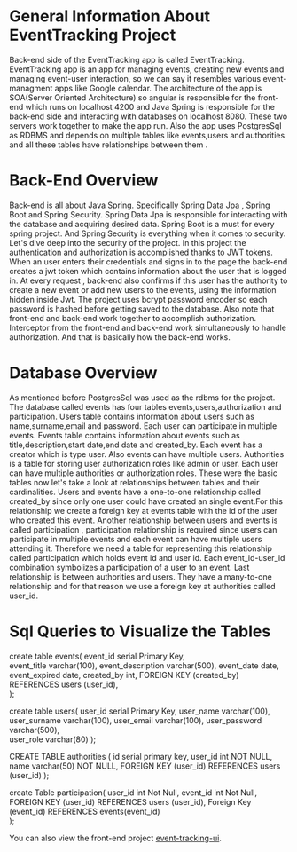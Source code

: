 # General Information About EventTracking Project  

Back-end side of the EventTracking app is called EventTracking. EventTracking app is an app for managing events, creating new events and managing event-user interaction,
so we can say it resembles various event-managment apps like Google calendar. The architecture of the app is SOA(Server Oriented Architecture) so  angular is responsible
for the front-end which runs on localhost 4200 and Java Spring is responsible for the back-end side and interacting with databases on localhost 8080. These two servers 
work together to make the app run. Also the app uses PostgresSql as RDBMS and depends on multiple tables like events,users and authorities and all these tables 
have relationships between them .
 
 # Back-End Overview

Back-end is all about Java Spring. Specifically Spring Data Jpa , Spring Boot and Spring Security. Spring Data Jpa is responsible for interacting with the database and 
acquiring desired data. Spring Boot is a must for every spring project. And Spring Security is everything when it comes to security. Let's dive deep into the security 
of the project. In this project the authentication and authorization is accomplished thanks to JWT tokens. When an user enters their credentials and signs in to the page
the back-end creates a jwt token which contains information about the user that is logged in. At every request , back-end also confirms if this user has 
the authority to create a new event or add new users to the events, using the information hidden inside Jwt. The project uses bcrypt password encoder  so each password 
is hashed before getting saved to the database. Also note that front-end and back-end work together to accomplish authorization. Interceptor from the front-end and 
back-end work simultaneously to handle authorization. And that is basically how the back-end works.


# Database Overview
As mentioned before PostgresSql was used as the rdbms for the project. The database called events  has four tables events,users,authorization and participation. Users table contains information about users such as name,surname,email and password. Each user can participate in multiple events. Events table contains information about events such as title,description,start date,end date and created_by. Each event has a creator which is type user. Also events can have multiple users. Authorities is a table for storing user authorization roles like admin or user.  Each user can have multiple authorities or authorization roles. These were the basic tables now let's take a look at relationships between tables and their cardinalities. Users and events have a one-to-one relationship called created_by since only one user could have created an single event.For this relationship we create a foreign key at events table with the id of the user who created this event. Another relationship between users and events is called participation , participation relationship is required since users can participate in multiple events and each event can have multiple users attending it. Therefore we need a table for representing this relationship called participation which holds event id and user id. Each event_id-user_id combination symbolizes a participation of a user to an event. Last relationship is between authorities and users. They have a many-to-one relationship and for that reason we use a foreign key at authorities called user_id.

# Sql Queries to Visualize the Tables

create table events(
event_id serial Primary Key,    
event_title varchar(100),
event_description varchar(500),
event_date date,
event_expired  date,
created_by int,
FOREIGN KEY (created_by) REFERENCES users (user_id),  
);

create table users(
user_id serial Primary Key,
user_name varchar(100),
user_surname varchar(100),
user_email varchar(100),
user_password varchar(500),    
user_role varchar(80)
);


CREATE TABLE authorities (
  id  serial primary key,
  user_id int NOT NULL,
  name varchar(50) NOT NULL,
  FOREIGN KEY (user_id) REFERENCES users (user_id)
);



create Table participation(
user_id int Not Null,
event_id int  Not Null,
FOREIGN KEY (user_id) REFERENCES users (user_id),
Foreign Key (event_id) REFERENCES events(event_id)    
);





You can also view the front-end project [event-tracking-ui](https://github.com/cnbrkaydemir/event-tracking-ui).

